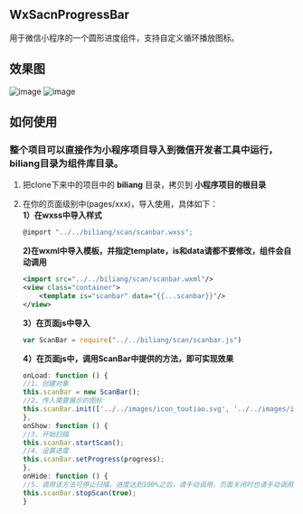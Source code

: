 ## WxSacnProgressBar
用于微信小程序的一个圆形进度组件，支持自定义循环播放图标。

## 效果图
![image](https://github.com/BiLiangLtd/WxSacnProgressBar/raw/master/demo_images/ScanBar.png)
![image](https://github.com/BiLiangLtd/WxSacnProgressBar/raw/master/demo_images/ScanAnimation.gif)
  
## 如何使用
### 整个项目可以直接作为小程序项目导入到微信开发者工具中运行，biliang目录为组件库目录。
1. 把clone下来中的项目中的 **biliang** 目录，拷贝到 **小程序项目的根目录**  
2. 在你的页面级别中(pages/xxx)，导入使用，具体如下：  
	**1）在wxss中导入样式**  
	
	```javascript
	@import "../../biliang/scan/scanbar.wxss";
	```
	  
	**2)在wxml中导入模板，并指定template，is和data请都不要修改，组件会自动调用**  
	
	```xml
	<import src="../../biliang/scan/scanbar.wxml"/>
	<view class="container">
		<template is="scanbar" data="{{...scanbar}}"/>
	</view>
	```
	  
	**3）在页面js中导入**  
	
	```javascript
	var ScanBar = require("../../biliang/scan/scanbar.js")
	```
	  
	**4）在页面js中，调用ScanBar中提供的方法，即可实现效果**  
	
	```javascript
	onLoad: function () {
	//1、创建对象
    this.scanBar = new ScanBar();
    //2、传入需要展示的图标
    this.scanBar.init(['../../images/icon_toutiao.svg', '../../images/icon_weibo.svg', '../../images/icon_sohu.svg']);
	},
	onShow: function () {
    //3、开始扫描
    this.scanBar.startScan();
    //4、设置进度
    this.scanBar.setProgress(progress);
    },
    onHide: function () {
    //5、调用该方法可停止扫描，进度达到100%之后，请手动调用，页面关闭时也请手动调用
    this.scanBar.stopScan(true);
    }
	```